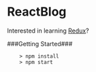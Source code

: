# ReactBlog

Interested in learning [Redux](https://www.udemy.com/react-redux/)?

###Getting Started###

```
	> npm install
	> npm start
```
